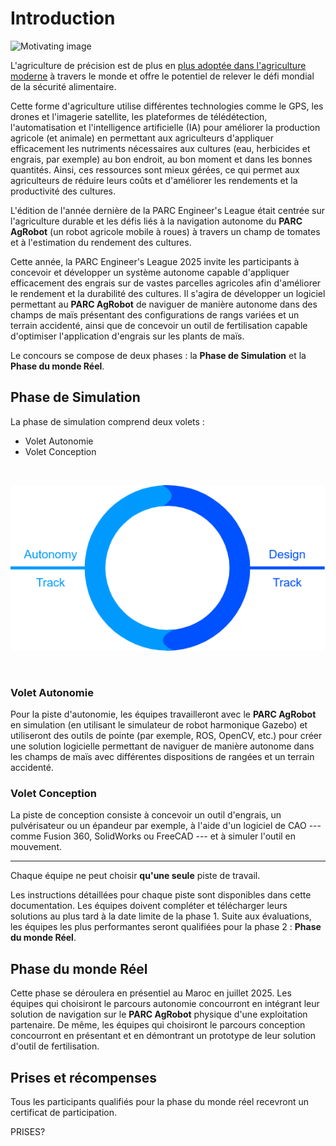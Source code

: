 # Introduction

![Motivating image](./assets/overview.PNG)

L'agriculture de précision est de plus en [plus adoptée dans l'agriculture moderne]((https://www.sciencedirect.com/science/article/abs/pii/S016816992300813X) ) à travers le monde et offre le potentiel de relever le défi mondial de la sécurité alimentaire.

Cette forme d'agriculture utilise différentes technologies comme le GPS, les drones et l'imagerie satellite, les plateformes de télédétection, l'automatisation et l'intelligence artificielle (IA) pour améliorer la production agricole (et animale) en permettant aux agriculteurs d'appliquer efficacement les nutriments nécessaires aux cultures (eau, herbicides et engrais, par exemple) au bon endroit, au bon moment et dans les bonnes quantités. Ainsi, ces ressources sont mieux gérées, ce qui permet aux agriculteurs de réduire leurs coûts et d'améliorer les rendements et la productivité des cultures.

L'édition de l'année dernière de la PARC Engineer's League était centrée sur l'agriculture durable et les défis liés à la navigation autonome du **PARC AgRobot** (un robot agricole mobile à roues) à travers un champ de tomates et à l'estimation du rendement des cultures.

Cette année, la PARC Engineer's League 2025 invite les participants à concevoir et développer un système autonome capable d'appliquer efficacement des engrais sur de vastes parcelles agricoles afin d'améliorer le rendement et la durabilité des cultures. Il s'agira de développer un logiciel permettant au **PARC AgRobot** de naviguer de manière autonome dans des champs de maïs présentant des configurations de rangs variées et un terrain accidenté, ainsi que de concevoir un outil de fertilisation capable d'optimiser l'application d'engrais sur les plants de maïs.

Le concours se compose de deux phases : la **Phase de Simulation** et la **Phase du monde Réel**.

## Phase de Simulation

La phase de simulation comprend deux volets :

* Volet Autonomie
* Volet Conception

<br> 

<p align="center">
    <img title='Challenge tracks' src=./assets/challenge_tracks.png>
</p>

<br>

### Volet Autonomie

Pour la piste d'autonomie, les équipes travailleront avec le **PARC AgRobot** en simulation (en utilisant le simulateur de robot harmonique Gazebo) et utiliseront des outils de pointe (par exemple, ROS, OpenCV, etc.) pour créer une solution logicielle permettant de naviguer de manière autonome dans les champs de maïs avec différentes dispositions de rangées et un terrain accidenté.

### Volet Conception

La piste de conception consiste à concevoir un outil d'engrais, un pulvérisateur ou un épandeur par exemple, à l'aide d'un logiciel de CAO --- comme Fusion 360, SolidWorks ou FreeCAD --- et à simuler l'outil en mouvement.

---

Chaque équipe ne peut choisir **qu'une seule** piste de travail.

Les instructions détaillées pour chaque piste sont disponibles dans cette documentation. Les équipes doivent compléter et télécharger leurs solutions au plus tard à la date limite de la phase 1. Suite aux évaluations, les équipes les plus performantes seront qualifiées pour la phase 2 : **Phase du monde Réel**.

## Phase du monde Réel

Cette phase se déroulera en présentiel au Maroc en juillet 2025. Les équipes qui choisiront le parcours autonomie concourront en intégrant leur solution de navigation sur le **PARC AgRobot** physique d'une exploitation partenaire. De même, les équipes qui choisiront le parcours conception concourront en présentant et en démontrant un prototype de leur solution d'outil de fertilisation.

## Prises et récompenses

Tous les participants qualifiés pour la phase du monde réel recevront un certificat de participation.

PRISES?